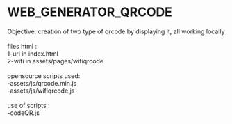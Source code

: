 # WEB_GENERATOR_QRCODE

Objective: creation of two type of qrcode by displaying it, all working locally
<br/>
<br/>
files html :
<br/>
1-url in index.html
<br/>
2-wifi in assets/pages/wifiqrcode
<br/>
<br/>
opensource scripts used:
<br/>
-assets/js/qrcode.min.js
<br/>
-assets/js/wifiqrcode.js
<br/>
<br/>
use of scripts :
<br/>
-codeQR.js
